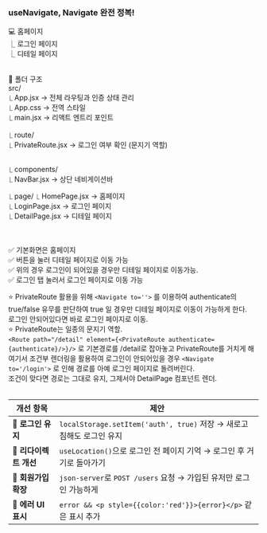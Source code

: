 <h3>useNavigate, Navigate 완전 정복!</h3>

💻 홈페이지<br>
⎿ 로그인 페이지<br>
⎿ 디테일 페이지<br>

<br>
📁 폴더 구조<br>
src/<br>
⎿ App.jsx                  → 전체 라우팅과 인증 상태 관리<br>
⎿ App.css                  → 전역 스타일<br>
⎿ main.jsx                 → 리액트 엔트리 포인트<br>
<br>
⎿ route/<br>
   ⎿ PrivateRoute.jsx       → 로그인 여부 확인 (문지기 역할)<br><br>

⎿ components/<br>
   ⎿ NavBar.jsx             → 상단 네비게이션바<br>

⎿ page/
   ⎿ HomePage.jsx           → 홈페이지<br>
   ⎿ LoginPage.jsx          → 로그인 페이지<br>
   ⎿ DetailPage.jsx         → 디테일 페이지<br>

<br>
<br>
✅ 기본화면은 홈페이지<br>
✅ 버튼을 눌러 디테일 페이지로 이동 가능<br>
✅ 위의 경우 로그인이 되어있을 경우만 디테일 페이지로 이동가능. <br>
✅ 로그인 탭 눌러서 로그인 페이지로 이동 가능<br>

⭐️ PrivateRoute 활용을 위해 `<Navigate to=''>` 를 이용하여 authenticate의 true/false 유무를 판단하여 true 일 경우만 디테일 페이지로 이동이 가능하게 한다. <br>로그인 안되어있다면 바로 로그인 페이지로 이동.<br>
⭐️ PrivateRoute는 일종의 문지기 역할.<br>
`<Route path="/detail" element={<PrivateRoute authenticate={authenticate}/>}/>` 로 기본경로를 /detail로 잡아놓고 PrivateRoute를 거치게 해 여기서 조건부 렌더링을 활용하여 로그인이 안되어있을 경우 `<Navigate to='/login'>` 로 인해 경로를 아예 로그인 페이지로 돌려버린다. <br>조건이 맞다면 경로는 그대로 유지, 그제서야 DetailPage 컴포넌트 렌더.<br>
<br>

| 개선 항목           | 제안                                                       |
| --------------- | -------------------------------------------------------- |
| 🔹 **로그인 유지**   | `localStorage.setItem('auth', true)` 저장 → 새로고침해도 로그인 유지  |
| 🔹 **리다이렉트 개선** | `useLocation()`으로 로그인 전 페이지 기억 → 로그인 후 거기로 돌아가기          |
| 🔹 **회원가입 확장**  | `json-server`로 `POST /users` 요청 → 가입된 유저만 로그인 가능하게       |
| 🔹 **에러 UI 표시** | `error && <p style={{color:'red'}}>{error}</p>` 같은 표시 추가 |
